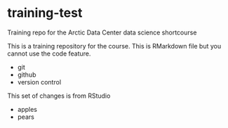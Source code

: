 # training-test
Training repo for the Arctic Data Center data science shortcourse

This is a training repository for the course. This is RMarkdown file but you cannot use the code feature. 


- git
- github
- version control

This set of changes is from RStudio

- apples
- pears

